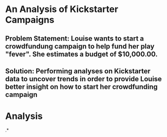 # An Analysis of Kickstarter Campaigns
Problem Statement: Louise wants to start a crowdfundung campaign to help fund her play "fever". She estimates a budget of $10,000.00.
---
Solution: Performing analyses on Kickstarter data to uncover trends in order to provide Louise better insight on how to start her crowdfunding campaign
---
# Analysis
.* 

